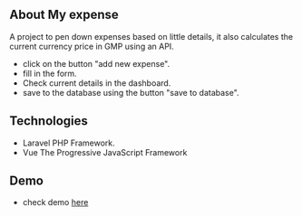 ## About My expense

A project to pen down expenses based on little details, it also calculates the current currency price in GMP using an API.

- click on the button "add new expense".
- fill in the form.
- Check current details in the dashboard.
- save to the database using the button "save to database".
## Technologies
- Laravel PHP Framework.
- Vue
The Progressive
JavaScript Framework
## Demo
- check demo [here](http://my-expenses.onetap.com.ng)
